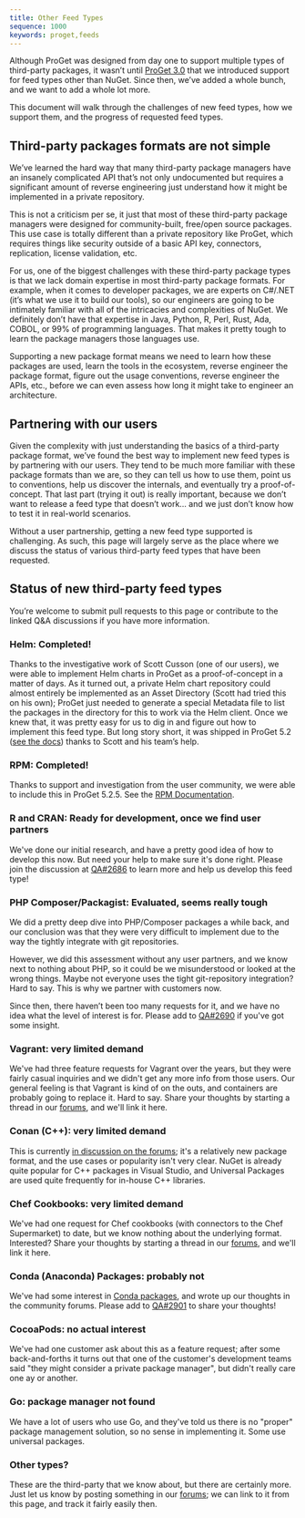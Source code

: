 ```yaml
---
title: Other Feed Types
sequence: 1000
keywords: proget,feeds
---
```

Although ProGet was designed from day one to support multiple types of third-party packages, it wasn’t until [ProGet 3.0](https://inedo.com/products/roadmap/proget) that we introduced support for feed types other than NuGet. Since then, we’ve added a whole bunch, and we want to add a whole lot more.

This document will walk through the challenges of new feed types, how we support them, and the progress of requested feed types.

## Third-party packages formats are not simple

We’ve learned the hard way that many third-party package managers have an insanely complicated API that’s not only undocumented but requires a significant amount of reverse engineering just understand how it might be implemented in a private repository. 

This is not a criticism per se, it just that most of these third-party package managers were designed for community-built, free/open source packages. This use case is totally different than a private repository like ProGet, which requires things like security outside of a basic API key, connectors, replication, license validation, etc.

For us, one of the biggest challenges with these third-party package types is that we lack domain expertise in most third-party package formats. For example, when it comes to developer packages, we are experts on C#/.NET (it’s what we use it to build our tools), so our engineers are going to be intimately familiar with all of the intricacies and complexities of NuGet. We definitely don’t have that expertise in Java, Python, R, Perl, Rust, Ada, COBOL, or 99% of programming languages. That makes it pretty tough to learn the package managers those languages use.

Supporting a new package format means we need to learn how these packages are used, learn the tools in the ecosystem, reverse engineer the package format, figure out the usage conventions, reverse engineer the APIs, etc., before we can even assess how long it might take to engineer an architecture. 


## Partnering with our users

Given the complexity with just understanding the basics of a third-party package format, we’ve found the best way to implement new feed types is by partnering with our users. They tend to be much more familiar with these package formats than we are, so they can tell us how to use them, point us to conventions, help us discover the internals, and eventually try a proof-of-concept.  That last part (trying it out) is really important, because we don’t want to release a feed type that doesn’t work… and we just don’t know how to test it in real-world scenarios. 

Without a user partnership, getting a new feed type supported is challenging. As such, this page will largely serve as the place where we discuss the status of various third-party feed types that have been requested. 


## Status of new third-party feed types

You’re welcome to submit pull requests to this page or contribute to the linked Q&A discussions if you have more information.

### Helm: Completed!

Thanks to the investigative work of Scott Cusson (one of our users), we were able to implement Helm charts in ProGet as a proof-of-concept in a matter of days. As it turned out, a private Helm chart repository could almost entirely be implemented as an Asset Directory (Scott had tried this on his own); ProGet just needed to generate a special Metadata file to list the packages in the directory for this to work via the Helm client. Once we knew that, it was pretty easy for us to dig in and figure out how to implement this feed type. But long story short, it was shipped in ProGet 5.2 ([see the docs](/docs/proget/feeds/helm)) thanks to Scott and his team’s help.

### RPM: Completed!

Thanks to support and investigation from the user community, we were able to include this in ProGet 5.2.5. See the [RPM Documentation](/docs/proget/feeds/rpm).

### R and CRAN: Ready for development, once we find user partners

We've done our initial research, and have a pretty good idea of how to develop this now. But need your help to make sure it's done right. Please join the discussion at [QA#2686](https://forums.inedo.com/topic/2686/support-for-r-and-cran) to learn more and help us develop this feed type!

### PHP Composer/Packagist: Evaluated, seems really tough

We did a pretty deep dive into PHP/Composer packages a while back, and our conclusion was that they were very difficult to implement due to the way the tightly integrate with git repositories. 

However, we did this assessment without any user partners, and we know next to nothing about PHP, so it could be we misunderstood or looked at the wrong things. Maybe not everyone uses the tight git-repository integration? Hard to say. This is why we partner with customers now.

Since then, there haven’t been too many requests for it, and we have no idea what the level of interest is for. Please add to [QA#2690](https://inedo.com/support/questions/2690) if you've got some insight.

### Vagrant: very limited demand 

We've had three feature requests for Vagrant over the years, but they were fairly  casual inquiries and we didn't get any more info from those users. Our general feeling is that Vagrant is kind of on the outs, and containers are probably going to replace it. Hard to say. Share your thoughts by starting a thread in our [forums](https://forums.inedo.com/), and we'll link it here.

### Conan (C++): very limited demand 

This is currently [in discussion on the forums](https://forums.inedo.com/topic/2918); it's a relatively new package format, and the use cases or popularity isn't very clear. NuGet is already quite popular for C++ packages in Visual Studio, and Universal Packages are used quite frequently for in-house C++ libraries. 

### Chef Cookbooks: very limited demand 

We've had one request for Chef cookbooks (with connectors to the Chef Supermarket) to date, but we know nothing about the underlying format. Interested? Share your thoughts by starting a thread in our [forums](https://forums.inedo.com/), and we'll link it here.

### Conda (Anaconda) Packages: probably not

We've had some interest in [Conda packages](https://docs.conda.io/en/latest/), and wrote up our thoughts in the community forums.  Please add to [QA#2901](https://forums.inedo.com/topic/2901) to share your thoughts!


### CocoaPods: no actual interest

We've had one customer ask about this as a feature request; after some back-and-forths it turns out that one of the customer's development teams said "they might consider a private package manager", but didn't really care one ay or another. 

### Go: package manager not found

We have a lot of users who use Go, and they've told us there is no "proper" package management solution, so no sense in implementing it. Some use universal packages. 

### Other types?

These are the third-party that we know about, but there are certainly more. Just let us know by posting something in our [forums](https://forums.inedo.com/); we can link to it from this page, and track it fairly easily then. 

